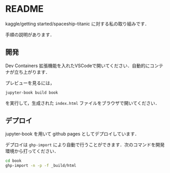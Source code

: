 # README

kaggle/getting started/spaceship-titanic に対する私の取り組みです．

手順の説明があります．

## 開発

Dev Containers 拡張機能を入れたVSCodeで開いてください．自動的にコンテナが立ち上がります．

プレビューを見るには，

```bash
jupyter-book build book
```

を実行して，生成された `index.html` ファイルをブラウザで開いてください．

## デプロイ

jupyter-book を用いて github pages としてデプロイしています．

デプロイは `ghp-import` により自動で行うことができます．次のコマンドを開発環境から打ってください．

```bash
cd book
ghp-import -n -p -f _build/html
```
